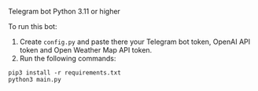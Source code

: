 Telegram bot
Python 3.11 or higher

To run this bot:
1. Create ```config.py```  and paste there your Telegram bot token, OpenAI API token and Open Weather Map API token.
2. Run the following commands:
```
pip3 install -r requirements.txt
python3 main.py
```